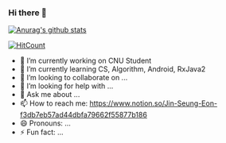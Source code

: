 ### Hi there 👋
 [![Anurag's github stats](https://github-readme-stats.vercel.app/api?username=mtjin)](https://github.com/anuraghazra/github-readme-stats)

[![HitCount](http://hits.dwyl.com/mtjin/mtjin.svg)](http://hits.dwyl.com/mtjin/mtjin)
- 🔭 I’m currently working on CNU Student
- 🌱 I’m currently learning CS, Algorithm, Android, RxJava2
- 👯 I’m looking to collaborate on ...
- 🤔 I’m looking for help with ...
- 💬 Ask me about ...
- 📫 How to reach me: https://www.notion.so/Jin-Seung-Eon-f3db7eb57ad44dbfa79662f55877b186
- 😄 Pronouns: ...
- ⚡ Fun fact: ...

